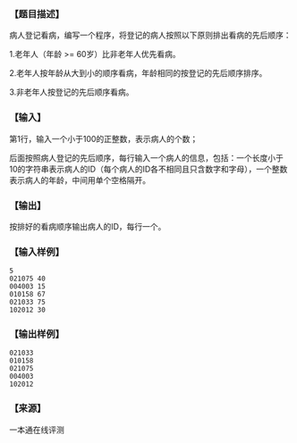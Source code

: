 ### 【题目描述】

病人登记看病，编写一个程序，将登记的病人按照以下原则排出看病的先后顺序：

1.老年人（年龄 >= 60岁）比非老年人优先看病。

2.老年人按年龄从大到小的顺序看病，年龄相同的按登记的先后顺序排序。

3.非老年人按登记的先后顺序看病。

### 【输入】

第1行，输入一个小于100的正整数，表示病人的个数；

后面按照病人登记的先后顺序，每行输入一个病人的信息，包括：一个长度小于10的字符串表示病人的ID（每个病人的ID各不相同且只含数字和字母），一个整数表示病人的年龄，中间用单个空格隔开。

### 【输出】

按排好的看病顺序输出病人的ID，每行一个。

### 【输入样例】

```
5
021075 40
004003 15
010158 67
021033 75
102012 30

```

### 【输出样例】

```
021033
010158
021075
004003
102012

```


 ### 【来源】

 一本通在线评测 